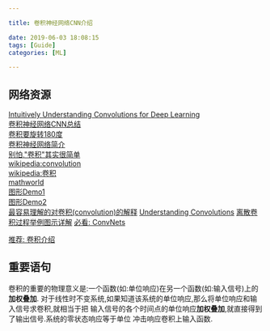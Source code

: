 ```yaml
---

title: 卷积神经网络CNN介绍

date: 2019-06-03 18:08:15
tags: [Guide]
categories: [ML]

---
```



## 网络资源

[Intuitively Understanding Convolutions for Deep Learning][1]  
[卷积神经网络CNN总结][2]  
[卷积要旋转180度][3]  
[卷积神经网络简介][4]  
[别怕,"卷积"其实很简单][5]  
[wikipedia:convolution][6]  
[wikipedia:卷积][7]  
[mathworld][8]  
[图形Demo1][9]  
[图形Demo2][10]  
[最容易理解的对卷积(convolution)的解释][11]
[Understanding Convolutions][12]
[离散卷积过程举例图示详解][13]
[必看: ConvNets][14]


[推荐: 卷积介绍][100]  

[1]:https://towardsdatascience.com/intuitively-understanding-convolutions-for-deep-learning-1f6f42faee1
[2]:https://www.cnblogs.com/skyfsm/p/6790245.html
[3]:https://blog.csdn.net/leadai/article/details/83353470
[4]:https://zhuanlan.zhihu.com/p/25249694
[5]:https://blog.csdn.net/qq_39521554/article/details/79083864
[6]:https://en.wikipedia.org/wiki/Convolution
[7]:https://zh.wikipedia.org/wiki/%E5%8D%B7%E7%A7%AF
[8]:http://mathworld.wolfram.com/Convolution.html
[9]:https://lpsa.swarthmore.edu/Convolution/CI.html
[10]:https://phiresky.github.io/convolution-demo/
[11]:https://blog.csdn.net/bitcarmanlee/article/details/54729807
[12]:https://colah.github.io/posts/2014-07-Understanding-Convolutions/
[13]:https://blog.csdn.net/heshiip/article/details/79223442
[14]:http://cs231n.github.io/convolutional-networks/

[100]:https://lpsa.swarthmore.edu/Convolution/Convolution.html

<!-- more -->

## 重要语句

卷积的重要的物理意义是:一个函数(如:单位响应)在另一个函数(如:输入信号)上的**加权叠加**.
对于线性时不变系统,如果知道该系统的单位响应,那么将单位响应和输入信号求卷积,就相当于把
输入信号的各个时间点的单位响应**加权叠加**,就直接得到了输出信号.系统的零状态响应等于单位
冲击响应卷积上输入函数.
